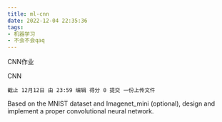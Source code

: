 ```yaml
---
title: ml-cnn
date: 2022-12-04 22:35:36
tags:
- 机器学习
- 不会不会qaq
---
```


CNN作业

<!--more-->

CNN

    截止 12月12日 由 23:59 编辑 得分 0 提交 一份上传文件

Based on the MNIST dataset and Imagenet_mini (optional), design and implement a proper convolutional neural network.